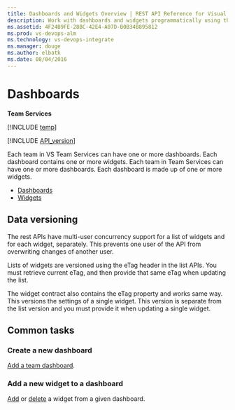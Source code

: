 ```yaml
---
title: Dashboards and Widgets Overview | REST API Reference for Visual Studio Team Services and Team Foundation Server 
description: Work with dashboards and widgets programmatically using the REST APIs for Visual Studio Online.
ms.assetid: 4F24B9FE-28BC-42E4-A07D-B0B34B895812
ms.prod: vs-devops-alm
ms.technology: vs-devops-integrate
ms.manager: douge
ms.author: elbatk
ms.date: 08/04/2016
---
```


# Dashboards

**Team Services**

[!INCLUDE [temp](../_data/disclaimer.md)]

[!INCLUDE [API_version](../_data/version3-preview2.md)]

Each team in VS Team Services can have one or more dashboards. Each dashboard contains one or more widgets.
Each team in Team Services can have one or more dashboards. Each dashboard is made up of one or more widgets.
 

 * [Dashboards](./dashboards.md)
 * [Widgets](./widgets.md)

## Data versioning
<a name="dataversioning" />

The rest APIs have multi-user concurrency support for a list of widgets and for each widget, separately. This prevents one user of the API from overwriting changes of another user.

Lists of widgets are versioned using the eTag header in the list APIs. You must retrieve current eTag, and then provide that same eTag when updating the list.

The widget contract also contains the eTag property and works same way. This versions the settings of a single widget. This version is separate from the list version and you must provide it when updating a single widget.

## Common tasks


### Create a new dashboard

[Add a team dashboard](./dashboards.md#addingadashboardtotheteam).

### Add a new widget to a dashboard

[Add](./widgets.md#AddNewWidget) or [delete](./widgets.md#DeleteWidget) a widget from a given dashboard.
